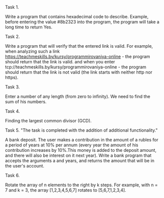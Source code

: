 Task 1.

Write a program that contains hexadecimal code to describe.
Example, before entering the value #8b2323 into the program,
the program will take a long time to return Yes.

Task 2.

Write a program that will verify that the entered link is valid.
For example, when analyzing such a link https://teachmeskills.by/kursy/programmirovaniya-online -
the program should return that the link is valid.
and when you enter tcp://teachmeskills.by/kursy/programmirovaniya-online - 
the program should return that the link is not valid (the link starts with neither http nor https).

Task 3.

Enter a number of any length (from zero to infinity). We need to find the sum of his numbers.

Task 4.

Finding the largest common divisor (GCD).


Task 5. 
"The task is completed with the addition of additional functionality."

A bank deposit.
The user makes a contribution in the amount of a rubles for a period of years at 10% per annum
(every year the amount of his contribution increases by 10%.This money is added to
the deposit amount, and there will also be interest on it next year).
Write a bank program that accepts the arguments a and years, and returns
the amount that will be in the user's account.

Task 6.

Rotate the array of n elements to the right by k steps.
For example, with n = 7 and k = 3, the array [1,2,3,4,5,6,7] rotates to [5,6,7,1,2,3,4].
